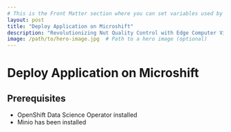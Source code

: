 ```yaml
---
# This is the Front Matter section where you can set variables used by Jekyll
layout: post
title: "Deploy Application on Microshift"
description: "Revolutionizing Nut Quality Control with Edge Computer Vision using YOLO V5 and Microshift"
image: /path/to/hero-image.jpg  # Path to a hero image (optional)
---
```


# Deploy Application on Microshift

## Prerequisites
* OpenShift Data Science Operator installed
* Minio has been installed 
